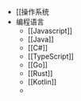 - [[操作系统
- 编程语言
	- [[Javascript]]
	- [[Java]]
	- [[C#]]
	- [[TypeScript]]
	- [[Go]]
	- [[Rust]]
	- [[Kotlin]]
	-